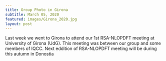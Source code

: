 ```yaml
---
title: Group Photo in Girona
subtitle: March 05, 2020
featured: images/Girona_2020.jpg
layout: post
---
```


<p>Last week we went to Girona to attend our 1st RSA-NLOPDFT meeting at University of Girona (UdG). This meeting was between our group and some members of IQCC. Next eddition of RSA-NLOPDFT meeting will be during this autumn in Donostia</p>

